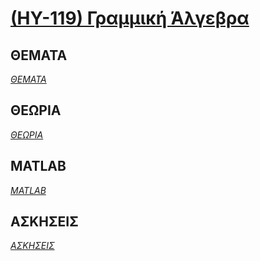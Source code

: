# [(HY-119) Γραμμική Άλγεβρα](http://www.csd.uoc.gr/~hy119/)

## ΘΕΜΑΤΑ 

_[ΘΕΜΑΤΑ](https://github.com/keybraker/Computer-Science-Department-Wiki/tree/master/ΜΑΘΗΜΑΤΑ/ΗΥ-119/ΘΕΜΑΤΑ)_

## ΘΕΩΡΙΑ
_[ΘΕΩΡΙΑ](https://github.com/keybraker/Computer-Science-Department-Wiki/tree/master/ΜΑΘΗΜΑΤΑ/ΗΥ-119/ΘΕΩΡΙΑ)_

## MATLAB
_[MATLAB](https://github.com/keybraker/Computer-Science-Department-Wiki/tree/master/ΜΑΘΗΜΑΤΑ/ΗΥ-119/MATLAB)_

## ΑΣΚΗΣΕΙΣ
_[ΑΣΚΗΣΕΙΣ](https://github.com/keybraker/Computer-Science-Department-Wiki/tree/master/ΜΑΘΗΜΑΤΑ/ΗΥ-119/ΑΣΚΗΣΕΙΣ)_

